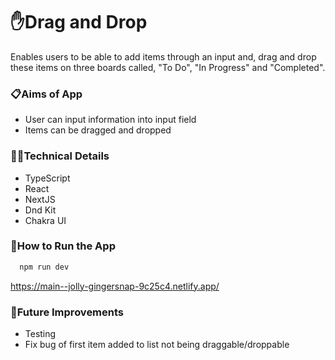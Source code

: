 # ✋Drag and Drop

Enables users to be able to add items through an input and, drag and drop these items on three boards called, "To Do", "In Progress" and "Completed".

### 📋Aims of App

- User can input information into input field
- Items can be dragged and dropped

### 👩‍💻Technical Details

- TypeScript
- React
- NextJS
- Dnd Kit
- Chakra UI

### 🔧How to Run the App

```bash
  npm run dev
```

https://main--jolly-gingersnap-9c25c4.netlify.app/

### 💭Future Improvements

- Testing
- Fix bug of first item added to list not being draggable/droppable
